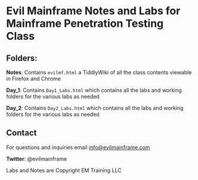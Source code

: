 # Evil Mainframe Notes and Labs for Mainframe Penetration Testing Class

## Folders:

**Notes**: Contains `evilmf.html` a TiddlyWiki of all the class contents viewable in Firefox and Chrome

**Day_1**: Contains `Day1_Labs.html` which contains all the labs and working folders for the various labs as needed

**Day_2**: Contains `Day2_Labs.html` which contains all the labs and working folders for the various labs as needed

## Contact

For questions and inquiries email info@evilmainframe.com

**Twitter**: @evilmainframe

Labs and Notes are Copyright EM Training LLC
